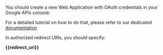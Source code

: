 
You should create a new Web Application with OAuth credentials in your Google APIs console.


For a detailed tutorial on how to do that, please refer to our dedicated 
[documentation](https://docs.toucantoco.com/concepteur/power-apps-with-data/02-connectors.html#google-sheets-connector)

In authorized redirect URIs, you should specify:

 **{{redirect_uri}}**
